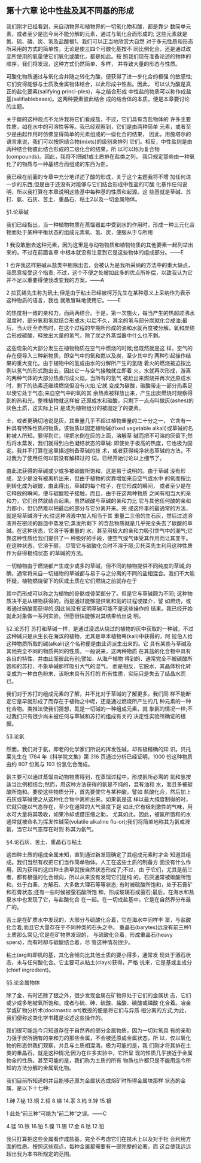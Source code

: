 ## 第十六章 论中性盐及其不同基的形成
我们刚才已经看到，来自动物界和植物界的一切氧化物和酸，都是靠少 数简单元素，或者至少是迄今尚不能分解的元素，通过与氧化合而形成的; 这些元素就是氮、硫、磷、炭、氢及盐酸根1。我们可以正当地欣赏大自然 对于多元性质和形态所采用的方式的简单性，无论是使三四个可酸化基按不 同比例化合，还是通过改变所使用的氧量使它们氧化或酸化，都是如此。按 照我们现在准备论述的物体的顺序，我们将发现，这种方式仍然简单、多样， 并导致大量的形态与性质。

可酸化物质通过与氧化合并随之转化为酸，便获得了进一步化合的极强 的敏感性;它们变得能够与土质及金属物体结合，以此形成中性盐。因此， 可以认为酸是真正的盐化要素(salifying princi-ples)，与之结合形成 中性盐的物质可以称作成盐基(salifiablebases)。这两种要素彼此结合 成的结合体的本质，便是本章要讨论的主题。

关于酸的这种观点不允许我将它们看成盐，不过，它们具有含盐物体的 许多主要性质，如在水中的可溶性等等。我已经观察到，它们是由两种简单 元素，或者至少是由起作用时仿佛显得简单的元素组成的一级化合的结果， 因此，用施塔尔的语言来说，我们可以按照结合物(mixts)的级别来排列 它们。相反，中性盐则是由两种结合物彼此结合形成的二级化合的结果，所 以可以称为复合物(compounds)。因此，我将不把碱1或土质排在盐类之列， 我只规定那些由一种氧化了的物质与一种基结合而组成的东西为盐。

我已经在前面的专章中充分地详述了酸的形成，关于这个主题我将不增 加任何进一步的东西;但是由于还没有对能够与它们结合形成中性盐的可酸 化基作任何说明，所以我打算在本章说明这些基中每种基的性质和起源。这 些基就是草碱、苏打、氨、石灰、苦土、重晶石、粘土2以及一切金属物体。

§1.论草碱

我们已经指出，当一种植物物质在蒸馏器皿中受到水的作用时，形成一种三元化合物而处于某种平衡状态的组成元素氧、氢、炭，便服从于与所用



1 我没敢删去这种元素，因为这里是与动物物质和植物物质的其他要素一起列举出来的，不过在前面各章 中根本就没有注意到它是这些物体的组成部分。——E

1 也许我这样把碱从盐类中剔除出去，会被认为是我所采纳的方法中的重大缺点，我愿意接受这个指责; 不过，这个不便之处被如此多的优点所补偿，以致我认为它并不足以重要得使我改变我的方案。——A

2 拉瓦锡先生称为矾土;但是由于粘土已经被柯万先生在某种意义上采纳作为表示这种物质的语言，我也 就敢冒昧地使用它。——E
 
的热度相一致的亲和力，而两两结合。于是，第一次施火，每当产生的热超过沸水温度时，部分氧和氢就结合形成水;以后不久，其余的氢与部分炭就化合成油;最后，当火旺至赤热时，在这个过程的早期所形成的油和水就再度被分解，氧和炭结合形成碳酸，释放出大量的氢气，除了炭之外蒸馏器中什么也不剩。

这些现象的大部分发生在植物物质在空气中燃烧的时候;但既然就是这 样，空气的存在便导入三种新物质，即空气中的氧和氮以及炭，至少其中的 两种引起操作结果的重大变化。由于植物中的氢或由水的分解所产生的氢随 着火的燃烧被迫按比例以氢气的形式跑出去，因此它一与空气接触就立即着 火，水就再次形成，游离的两种气体的大部分热素形成火焰。当所有的氢气 被赶出来燃烧并再次还原成水时，剩下的热素还继续燃烧但没有火焰;它就 变成为碳酸，碳酸带走一部分热素足以使它处于气态;来自空气中的氧的其 余热素被释放出来，产生出炭燃烧时观察得到的热和光。整株植物就这样被 还原成水和碳酸，只剩下一点点叫做灰(ashes)的灰色土质，这实际上只 是成为植物组分的被固定了的要素。

土，或者更确切地说是灰，其重量几乎不超过植物重量的二十分之一， 它含有一种具有特殊性质的物质，该物质以固定植物碱(fixed vegetable alkali)或草碱的名称被人所知。要得到它，得把水倒在灰的上面，溶解草 碱而把不可溶的灰留下;然后将水蒸发，我们就得到白色凝结状态的草碱: 即使处于极高的热度，它也极为固定。我并不打算在这里描述制备草碱的技 术，或者获得纯净状态草碱的方法，不过我为了使用任何以前没有解释过的 词，已经开始讨论以上细节了。

由此法获得的草碱或少或多被碳酸所饱和，这是易于说明的。由于草碱 没有形成，至少是没有被离析出来，但由于植物的炭靠增加来自空气或水中 的氧而按比例转化成为碳酸，由此得出，草碱的每个粒子，在它形成的瞬间， 或者至少是在它释放的瞬间，便与碳酸粒子接触，而且，由于在这两种物质 之间有相当大的亲和力，它们自然就结合起来。虽然碳酸与草碱的亲和力比 它与其他任何酸的亲和力都小，但仍然难以把最后的部分与它分离开来。完 成这件事的最通常的方法，就是将草碱溶于水;往这种溶液中加入相当于其 重量二三倍的生石灰，然后过滤溶液并在密闭的器皿中蒸发它;蒸发所剩下 的含盐物质就是几乎完全失去了碳酸的草碱。在这种状态，它溶于等重量的 水，甚至用极大的亲和力吸引空气中的潮气;它靠这种性质给我们提供了一 种极好的手段，使空气或气体受其作用而让其变干。在这种状态，它溶于醇， 尽管它与碳酸化合时不溶于醇;贝托莱先生利用这种性质作为获得极纯状态 的草碱的方法。

一切植物由于燃烧都产生或少或多的草碱，但不同的植物提供不同纯度的草碱;的确，通常将来自一切植物的草碱都与易于与之分离的不同的盐相混合。我们不大能怀疑，植物燃烧留下的灰或土质在它们燃烧之前就存在于

其中而形成可以称之为植物的骨骼或骨架部分了。但是它与草碱颇为不同; 这种物质决不是从植物获得的，而是通过能够提供氧和氮的过程或媒介，譬 如燃烧，或者通过硝酸而获得的;因此尚没有证明草碱可能不是这些操作的 结果。我已经开始就此对象做一系列实验，但愿很快能够对其结果给出说 明。

§2.论苏打
苏打和草碱一样，是通过浸滤从烧过的植物的灰中获取的一种碱，不过 这种碱只是从生长在海滨的植物，尤其是草本植物萼(kali)中获得的，阿 拉伯人给这种物质所取的碱(alkali)这个名称便是由此词派生出来的。它 具有某些与草碱及其他完全不同的物质共同的性质。一般说来，这两种物质 在其盐的化合物中具有各自的特性，并由此而彼此有别;譬如，从海产植物 得到的、通常完全不被碳酸所饱和的苏打，不象草碱那样吸引大气的湿气， 而是相反，它脱水，其晶体粉化转变成为一种白色粉末，该粉末具有苏打的 所有性质，实际只是失去了结晶水而已。

我们对于苏打的组成元素的了解，并不比对于草碱的了解更多，我们同 样不能断定它是早就形成了而存在于植物之中呢，还是通过燃烧所产生的几 种元素的一种化合物。类推法使我们猜想，氮是一切碱的一种组成元素，就 象氨的情况一样;不过我们只有很少尚未被任何与草碱和苏打的组成有关的 决定性实验所确证的根据。

§3.论氨

然而，我们对于氨，即老的化学家们所说的挥发性碱，却有极精确的知 识。贝托莱先生在 1784 年《科学院文集》第 316 页通过分析已经证明，1000 份这种物质由约 807 份氮与 193 份氢化合而成。

氨主要可以通过蒸馏由动物物质得到，在蒸馏过程中，形成氨所必需的 氮和氢按适当比例相结合;然而，用这种方法获得的氨是不纯的，混有油和 水，而且多被碳酸所饱和。要使这些物质分开，首先要使它与某种酸，譬如 盐酸化合，然后加上石灰或草碱使之从这种化合物中离析出来。如果氨是这 样以最大纯度制得的时，它就只能以气态存在，至少在通常的大气温度下是 如此;它有极刺激性的气味，用水可大量将其吸收，如果冷却或借压缩之助， 尤其如此。因此，被氨所饱和的水通常就被命名为挥发性碱萤(volatile alkaline flu-or);我们将简单地称其为氨或液氨，当它以气态存在时则 称其为氨气。

§4.论石灰、苦土、重晶石与粘土

这四种土质的组成全属未知，直到通过新发现确定了其组成元素时才会 知道其组成。我们当然有权把它们当作简单物体。人工在这些土质的制备方 面没有什么作用，因为获得的这四种土质早就按自然状态形成了;不过，由 于它们，尤其是前三者，都有极强的化合倾向，所以从来没有发现它们是纯 的。石灰通常被碳酸所饱和，处于白垩、方解石、大多数大理石等等状态; 有时被硫酸所饱和，处于石膏矿和石膏状态;还有一些时候被萤石酸所饱 和，形成玻璃石或萤石;最后，在海水和盐泉水中也发现了它，与盐酸化合 在一起。在一切成盐基中，它是在自然界分布最广的。

苦土是在矿质水中发现的，大部分与硫酸化合着，它在海水中同样丰 富，与盐酸化合着;而且它大量存在于不同种类的石头之中。
重晶石(barytes)远没有前三种1土质那么常见;它是在矿物界发现的， 与硫酸化合着，形成重晶石(heavy spers)，而有时却与碳酸结合着，尽 管这种情况很少。

粘土(argill)即机的基，其化合倾向比其他土质的要小得多，通常发 现处于酒石状态，未与任何酸化合。它主要可从粘土(clays)获得，严格 说来，它是基或主成分(chief ingredient)。

§5.论金属物体

除了金，有时还除了银之外，很少发现金属在矿物界处于它们的金属状 态，它们或少或多地被氧所饱和，或者与硫、砷、硫酸、盐酸、碳酸或磷酸 化合着。冶金学或矿物分析术(docimastic art)教授的便是将它们与异质 相分离的方式;为此，我们便称这类化学书籍是论述这些操作的。

我们很可能迄今只知道存在于自然界的部分金属物质，因为一切对氧具 有的亲和力强于炭所拥有的亲和力的那些金属，不会被还原成金属状态，所 以，仅以氧化物的形态供我们观察，并且与土质相混淆。极为可能的是，我 们刚才将其排在土类的重晶石，就是这种情况;因为在许多实验中，它所呈 现的性质几乎接近于金属物全的性质。甚至可能的是，我们称为土质的所有 物质也许都只是不能用迄今所知的方法分解的金属氧化物。

我们目前所知道的并且能够还原为金属状态或熔矿时所得金属块那样 状态的金属，是以下十七种:

1.砷 7.铋 13.铜 2.钼 8.锑 14.汞 3.钨 9.锌 15.银

1 此处“前三种”可能为“前二种”之误。——C
 
4.锰 10.铁 16.铂 5.镍 11.锡 17.金 6.钴 12.铅

我只打算把这些金属看作成盐基，完全不考虑它们在技术上以及对于社 会利用方面的性质。按照这些观点，每种金属都需要有一部完整的论著，而 这会使我远远超出我为本书所规定的范围。